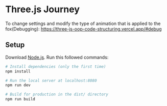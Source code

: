 # Three.js Journey

To change settings and modify the type of animation that is applied to the fox(Debugging): https://three-js-oop-code-structuring.vercel.app/#debug
## Setup
Download [Node.js](https://nodejs.org/en/download/).
Run this followed commands:

``` bash
# Install dependencies (only the first time)
npm install

# Run the local server at localhost:8080
npm run dev

# Build for production in the dist/ directory
npm run build
```
